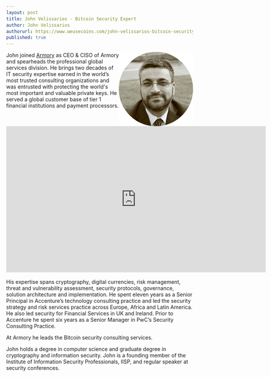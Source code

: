 ```yaml
---
layout: post
title: John Velissarios - Bitcoin Security Expert
author: John Velissarios
authorurl: https://www.weusecoins.com/john-velissarios-bitcoin-security-expert
published: true
---
```



<img src="/images/john-velissarios.png" alt="John Velissarios" align="right">John joined <a href="/armory/">Armory</a> as CEO & CISO of Armory and spearheads the professional global services division. He brings two decades of IT security expertise earned in the world’s most trusted consulting organizations and was entrusted with protecting the world's most important and valuable private keys. He served a global customer base of tier 1 financial institutions and payment processors.


<center><iframe width="700" height="394" src="https://www.youtube.com/embed/Y1WRH0Pomlg" frameborder="0" allowfullscreen></iframe></center>
<p>His expertise spans cryptography, digital currencies, risk management, threat and vulnerability assessment, security protocols, governance, solution architecture and implementation. He spent eleven years as a Senior Principal in Accenture’s technology consulting practice and led the security strategy and risk services practice across Europe, Africa and Latin America. He also led security for Financial Services in UK and Ireland. Prior to Accenture he spent six years as a Senior Manager in PwC’s Security Consulting Practice.
<p>At Armory he leads the Bitcoin security consulting services.
<p>John holds a degree in computer science and graduate degree in cryptography and information security. John is a founding member of the Institute of Information Security Professionals, IISP, and regular speaker at security conferences.

